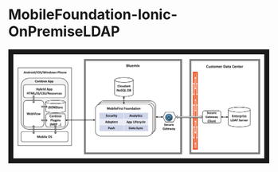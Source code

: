 # MobileFoundation-Ionic-OnPremiseLDAP

<img src="doc/source/images/Architecture.png" alt="Architecture diagram" width="1000" border="10" />

